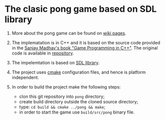 # The clasic pong game based on SDL library

1. More about the pong game can be found on [wiki pages](https://en.wikipedia.org/wiki/Pong).

2. The implematation is in C++ and it is based on the source code provided in the [Sanjay Madhav's book "Game Programming in C++"](https://www.amazon.com/Game-Programming-Creating-Games-Design/dp/0134597206). The original code is available in [repository](https://github.com/gameprogcpp/code).

3. The impelemtation is based on [SDL library](https://www.libsdl.org/). 

4. The project uses [cmake](https://cmake.org/) configuration files, and hence is platform independent.

5. In order to build the project make the following steps:
    - clon this git repository into `pong` directory;
    - create build directory outside the cloned source directory;
    - type: `cd build && cmake ../pong && make`;
    - in order to start the game use `build/src/pong` binary file.
